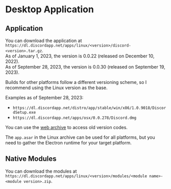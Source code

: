 # Desktop Application

## Application

You can download the application at `https://dl.discordapp.net/apps/linux/<version>/discord-<version>.tar.gz`.  
As of January 1, 2023, the version is 0.0.22 (released on December 10, 2022).  
As of September 28, 2023, the version is 0.0.30 (released on September 19, 2023).  


Builds for other platforms follow a different versioning scheme, so I recommend using the Linux version as the base.  

Examples as of September 28, 2023:  
* `https://dl.discordapp.net/distro/app/stable/win/x86/1.0.9018/DiscordSetup.exe`  
* `https://dl.discordapp.net/apps/osx/0.0.278/Discord.dmg`  

You can use the [web archive](https://web.archive.org/web/20230000000000*/https://discord.com/download) to access old version codes.  

The `app.asar` in the Linux archive can be used for all platforms, but you need to gather the Electron runtime for your target platform.  

## Native Modules

You can download the modules at `https://dl.discordapp.net/apps/linux/<version>/modules/<module name>-<module version>.zip`.
